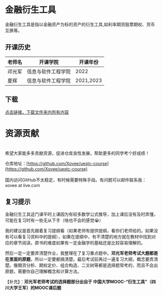 # 金融衍生工具

金融衍生工具是指以金融资产为标的资产的衍生工具,如利率期货股票期权、货币互换等。

## 开课历史

老师名|开课学院|开课年份|
---|---|---
邓光军|信息与软件工程学院|2022
夏辉|信息与软件工程学院|2021,2023


## 下载

[点击链接，下载文件夹内所有内容](https://xovee.github.io/gitzip/?https://github.com/Xovee/uestc-course/tree/main/课程目录/金融衍生工具)

<h1>资源贡献</h1><br>希望大家能多多贡献资源，促进仓库良性发展，帮助更多的同学考个好成绩！

仓库地址：[https://github.com/Xovee/uestc-course](https://github.com/Xovee/uestc-course) <br><br>国内访问GitHub不太稳定，有时候需要特殊手段。有问题可以邮件联系我：xovee at live.com

## 复习提示

金融衍生工具这门课平时上课因为有较多数学公式推导，加上课后没有及时弄懂，可能在复习时有一些无从下手（啥也不会的感觉😭）

我的建议是首先跟着复习提纲看（如果老师有提供提纲，看你们老师给的。如果没有可以看复习资料中的提纲），如果在提纲中，有不清楚的地方就在教材中找到对应的章节阅读。原书的难度如果有一定金融学的基础还是比较容易理解的。

然后一定一定要弄清楚作业，我整理在了复习重点题中。**邓光军老师考试大题都是在里面的原题**，所以一定要都搞清楚。最后考试前再过一遍复习大纲，概念要弄清楚。像期货分析、期权定价、组合构造、二叉树等都是选择题常考的，而且不会出原题，需要你自己理解概念和计算方法。 

【补充】：**邓光军老师考试的选择题部分出自于 中国大学MOOC-“衍生工具”（四川大学王军）的MOOC课后题**
